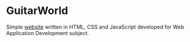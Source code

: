 # GuitarWorld
Simple [website](https://skipdudes.github.io/GuitarWorld/) written in HTML, CSS and JavaScript developed for Web Application Development subject.
